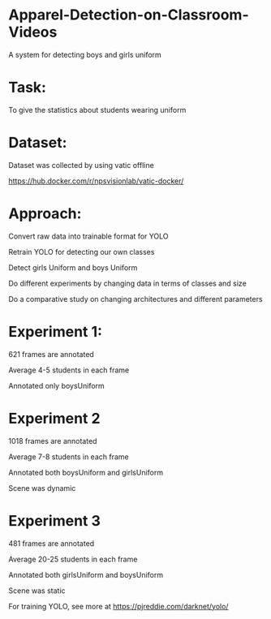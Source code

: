 # Apparel-Detection-on-Classroom-Videos
A system for detecting boys and girls uniform

# Task:

To give the statistics about students wearing uniform

# Dataset:

Dataset was collected by using vatic offline

https://hub.docker.com/r/npsvisionlab/vatic-docker/

# Approach:

Convert raw data into trainable format for YOLO

Retrain YOLO for detecting our own classes

Detect girls Uniform and boys Uniform

Do different experiments by changing data in terms of classes and size

Do a comparative study on changing architectures and different parameters

# Experiment 1:

621 frames are annotated

Average 4-5 students in each frame

Annotated only boysUniform

# Experiment 2

1018 frames are annotated

Average 7-8 students in each frame

Annotated both boysUniform and girlsUniform

Scene was dynamic

# Experiment 3

481 frames are annotated

Average 20-25 students in each frame

Annotated both girlsUniform and boysUniform

Scene was static

For training YOLO, see more at https://pjreddie.com/darknet/yolo/
